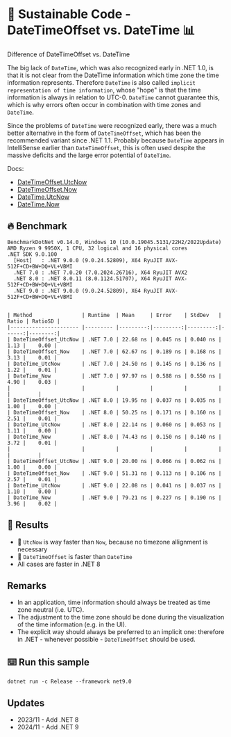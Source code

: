 # 🌳 Sustainable Code - DateTimeOffset vs. DateTime  📊

Difference of DateTimeOffset vs. DateTime

The big lack of `DateTime`, which was also recognized early in .NET 1.0, is that it is not clear from the DateTime information which time zone the time information represents. Therefore `DateTime` is also called `implicit representation of time information`, whose "hope" is that the time information is always in relation to UTC-0. `DateTime` cannot guarantee this, which is why errors often occur in combination with time zones and `DateTime`.

Since the problems of `DateTime` were recognized early, there was a much better alternative in the form of `DateTimeOffset`, which has been the recommended variant since .NET 1.1. Probably because `DateTime` appears in IntelliSense earlier than `DateTimeOffset`, this is often used despite the massive deficits and the large error potential of `DateTime`.

Docs:
- [DateTimeOffset.UtcNow](https://learn.microsoft.com/de-de/dotnet/api/system.datetimeoffset.utcnow?view=net-6.0view=net-6.0&WT.mc_id=DT-MVP-5001507)
- [DateTimeOffset.Now](https://learn.microsoft.com/de-de/dotnet/api/system.datetimeoffset.now?view=net-6.0?view=net-6.0&WT.mc_id=DT-MVP-5001507)
- [DateTime.UtcNow](https://learn.microsoft.com/de-de/dotnet/api/system.datetime.utcnow?view=net-6.0?view=net-6.0&WT.mc_id=DT-MVP-5001507)
- [DateTime.Now](https://learn.microsoft.com/de-de/dotnet/api/system.datetime.utcnow?view=net-6.0?view=net-6.0&WT.mc_id=DT-MVP-5001507)

## 🔥 Benchmark

```shell
BenchmarkDotNet v0.14.0, Windows 10 (10.0.19045.5131/22H2/2022Update)
AMD Ryzen 9 9950X, 1 CPU, 32 logical and 16 physical cores
.NET SDK 9.0.100
  [Host]   : .NET 9.0.0 (9.0.24.52809), X64 RyuJIT AVX-512F+CD+BW+DQ+VL+VBMI
  .NET 7.0 : .NET 7.0.20 (7.0.2024.26716), X64 RyuJIT AVX2
  .NET 8.0 : .NET 8.0.11 (8.0.1124.51707), X64 RyuJIT AVX-512F+CD+BW+DQ+VL+VBMI
  .NET 9.0 : .NET 9.0.0 (9.0.24.52809), X64 RyuJIT AVX-512F+CD+BW+DQ+VL+VBMI


| Method                | Runtime  | Mean     | Error    | StdDev   | Ratio | RatioSD |
|---------------------- |--------- |---------:|---------:|---------:|------:|--------:|
| DateTimeOffset_UtcNow | .NET 7.0 | 22.68 ns | 0.045 ns | 0.040 ns |  1.13 |    0.00 |
| DateTimeOffset_Now    | .NET 7.0 | 62.67 ns | 0.189 ns | 0.168 ns |  3.13 |    0.01 |
| DateTime_UtcNow       | .NET 7.0 | 24.50 ns | 0.145 ns | 0.136 ns |  1.22 |    0.01 |
| DateTime_Now          | .NET 7.0 | 97.97 ns | 0.588 ns | 0.550 ns |  4.90 |    0.03 |
|                       |          |          |          |          |       |         |
| DateTimeOffset_UtcNow | .NET 8.0 | 19.95 ns | 0.037 ns | 0.035 ns |  1.00 |    0.00 |
| DateTimeOffset_Now    | .NET 8.0 | 50.25 ns | 0.171 ns | 0.160 ns |  2.51 |    0.01 |
| DateTime_UtcNow       | .NET 8.0 | 22.14 ns | 0.060 ns | 0.053 ns |  1.11 |    0.00 |
| DateTime_Now          | .NET 8.0 | 74.43 ns | 0.150 ns | 0.140 ns |  3.72 |    0.01 |
|                       |          |          |          |          |       |         |
| DateTimeOffset_UtcNow | .NET 9.0 | 20.00 ns | 0.066 ns | 0.062 ns |  1.00 |    0.00 |
| DateTimeOffset_Now    | .NET 9.0 | 51.31 ns | 0.113 ns | 0.106 ns |  2.57 |    0.01 |
| DateTime_UtcNow       | .NET 9.0 | 22.08 ns | 0.041 ns | 0.037 ns |  1.10 |    0.00 |
| DateTime_Now          | .NET 9.0 | 79.21 ns | 0.227 ns | 0.190 ns |  3.96 |    0.02 |

```

## 🏁 Results

- 🚀 `UtcNow` is way faster than `Now`, because no timezone allignment is necessary
- 🚀 `DateTimeOffset` is faster than `DateTime`
- All cases are faster in .NET 8

## Remarks

- In an application, time information should always be treated as time zone neutral (i.e. UTC).
- The adjustment to the time zone should be done during the visualization of the time information (e.g. in the UI).
- The explicit way should always be preferred to an implicit one: therefore in .NET - whenever possible - `DateTimeOffset` should be used.

## ⌨️ Run this sample

```shell
dotnet run -c Release --framework net9.0
```

## Updates

- 2023/11 - Add .NET 8
- 2024/11 - Add .NET 9
